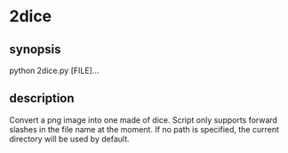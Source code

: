 # 2dice

## synopsis
python 2dice.py [FILE]...
  
## description
Convert a png image into one made of dice. Script only supports forward slashes  in the file name at the moment. If no path is specified, the current directory will be used by default.
